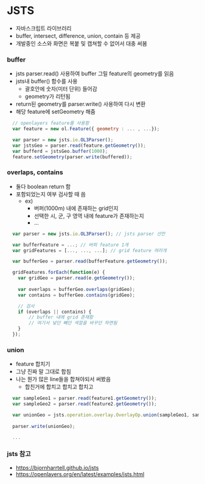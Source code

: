 # JSTS
- 자바스크립트 라이브러리
- buffer, intersect, difference, union, contain 등 제공
- 개발중인 소스와 화면은 복붙 및 캡쳐할 수 없어서 대충 써봄

### buffer
- jsts parser.read() 사용하여 buffer 그릴 feature의 geometry를 읽음
- jsts내 buffer() 함수를 사용
  - 괄호안에 숫자(미터 단위) 들어감
  - geometry가 리턴됨
- return된 geometry를 parser.write() 사용하여 다시 변환
- 해당 feature에 setGeometry 해줌

```javascript
  // openlayers feature를 사용함  
  var feature = new ol.Feature({ geometry : ... , ...});

  var parser = new jsts.io.OL3Parser();
  var jstsGeo = parser.read(feature.getGeometry());
  var bufferd = jstsGeo.buffer(1000);
  feature.setGeometry(parser.write(buffered));
```

### overlaps, contains
- 둘다 boolean return 함
- 포함되었는지 여부 검사할 때 씀
  - ex)
    - 버퍼(1000m) 내에 존재하는 grid인지
    - 선택한 시, 군, 구 영역 내에 feature가 존재하는지
    - ...

```javascript
  var parser = new jsts.io.OL3Parser(); // jsts parser 선언

  var bufferFeature = ...; // 버퍼 feature 1개
  var gridFeatures = [..., ..., ...]; // grid feature 여러개

  var bufferGeo = parser.read(bufferFeature.getGeometry());

  gridFeatures.forEach(function(e) {
    var gridGeo = parser.read(e.getGeometry());  
    
    var overlaps = bufferGeo.overlaps(gridGeo);
    var contains = bufferGeo.contains(gridGeo);

    // 검사
    if (overlaps || contains) {
    	// buffer 내에 grid 존재함
    	// 여기서 넣던 빼던 색깔을 바꾸던 하면됨    	
    }
  });

```

### union
- feature 합치기
- 그냥 진짜 말 그대로 합침
- 나는 뭔가 많은 line들을 합쳐야되서 써봤음
  - 합친거에 합치고 합치고 합치고  

```javascript
  var sampleGeo1 = parser.read(feature1.getGeometry());
  var sampleGeo2 = parser.read(feature2.getGeometry());

  var unionGeo = jsts.operation.overlay.OverlayOp.union(sampleGeo1, sampleGeo2);
  
  parser.write(unionGeo);

  ...

```



### jsts 참고
- https://bjornharrtell.github.io/jsts
- https://openlayers.org/en/latest/examples/jsts.html



